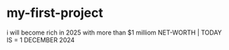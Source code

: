 # my-first-project

i will become rich in 2025 with more than $1 milliom NET-WORTH | TODAY IS = 1 DECEMBER 2024
